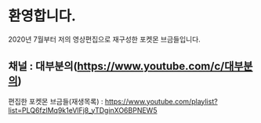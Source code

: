 # 환영합니다.

2020년 7월부터 저의 영상편집으로 재구성한 포켓몬 브금들입니다.

## 채널 : 대부분의(https://www.youtube.com/c/대부분의)

편집한 포켓몬 브금들(재생목록) : https://www.youtube.com/playlist?list=PLQ6fzlMq9k1eVlFj8_yTDginXO6BPNEW5
